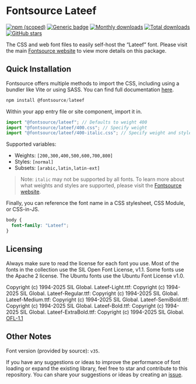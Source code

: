 # Fontsource Lateef

[![npm (scoped)](https://img.shields.io/npm/v/@fontsource/lateef?color=brightgreen)](https://www.npmjs.com/package/@fontsource/lateef) [![Generic badge](https://img.shields.io/badge/fontsource-passing-brightgreen)](https://github.com/fontsource/fontsource) [![Monthly downloads](https://badgen.net/npm/dm/@fontsource/lateef)](https://github.com/fontsource/fontsource) [![Total downloads](https://badgen.net/npm/dt/@fontsource/lateef)](https://github.com/fontsource/fontsource) [![GitHub stars](https://img.shields.io/github/stars/fontsource/fontsource.svg?style=social&label=Star)](https://github.com/fontsource/fontsource/stargazers)

The CSS and web font files to easily self-host the “Lateef” font. Please visit the main [Fontsource website](https://fontsource.org/fonts/lateef) to view more details on this package.

## Quick Installation

Fontsource offers multiple methods to import the CSS, including using a bundler like Vite or using SASS. You can find full documentation [here](https://fontsource.org/docs/getting-started/introduction).

```javascript
npm install @fontsource/lateef
```

Within your app entry file or site component, import it in.

```javascript
import "@fontsource/lateef"; // Defaults to weight 400
import "@fontsource/lateef/400.css"; // Specify weight
import "@fontsource/lateef/400-italic.css"; // Specify weight and style
```

Supported variables:
- Weights: `[200,300,400,500,600,700,800]`
- Styles: `[normal]`
- Subsets: `[arabic,latin,latin-ext]`

> Note: `italic` may not be supported by all fonts. To learn more about what weights and styles are supported, please visit the [Fontsource website](https://fontsource.org/fonts/lateef).

Finally, you can reference the font name in a CSS stylesheet, CSS Module, or CSS-in-JS.

```css
body {
  font-family: "Lateef";
}
```

## Licensing
Always make sure to read the license for each font you use. Most of the fonts in the collection use the SIL Open Font License, v1.1. Some fonts use the Apache 2 license. The Ubuntu fonts use the Ubuntu Font License v1.0.

Copyright (c) 1994-2025 SIL Global. Lateef-Light.ttf: Copyright (c) 1994-2025 SIL Global. Lateef-Regular.ttf: Copyright (c) 1994-2025 SIL Global. Lateef-Medium.ttf: Copyright (c) 1994-2025 SIL Global. Lateef-SemiBold.ttf: Copyright (c) 1994-2025 SIL Global. Lateef-Bold.ttf: Copyright (c) 1994-2025 SIL Global. Lateef-ExtraBold.ttf: Copyright (c) 1994-2025 SIL Global.
[OFL-1.1](https://openfontlicense.org)

## Other Notes
Font version (provided by source): `v35`.

If you have any suggestions or ideas to improve the performance of font loading or expand the existing library, feel free to star and contribute to this repository. You can share your suggestions or ideas by creating an [issue](https://github.com/fontsource/fontsource/issues).